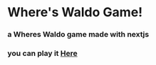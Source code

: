 # Where's Waldo Game!
### a Wheres Waldo game made with nextjs
### you can play it [Here](https://wheres-waldo-nu.vercel.app/)
